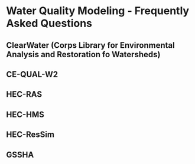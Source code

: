 # Water Quality Modeling - Frequently Asked Questions

## ClearWater (Corps Library for Environmental Analysis and Restoration fo Watersheds)

## CE-QUAL-W2

## HEC-RAS

## HEC-HMS

## HEC-ResSim

## GSSHA



